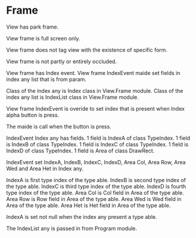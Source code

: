 # Frame

View has park frame.

View frame is full screen only.

View frame does not tag view with the existence of specific form.

View frame is not partly or entirely occluded.

View frame has Index event.
View frame IndexEvent maide set fields in index any list that is from param.

Class of the index any is Index class in View.Frame module.
Class of the index any list is IndexList class in View.Frame module.

View frame IndexEvent is overide to set index that is present
when Index alpha button is press.

The maide is call when the button is press.

IndexEvent Index any has fields.
1 field is IndexA of class TypeIndex.
1 field is IndexB of class TypeIndex.
1 field is IndexC of class TypeIndex.
1 field is IndexD of class TypeIndex.
1 field is Area of class DrawRect.

IndexEvent set IndexA, IndexB, IndexC, IndexD, Area Col, Area Row, Area Wed and Area Het in Index any.

IndexA is first type index of the type able.
IndexB is second type index of the type able.
IndexC is third type index of the type able.
IndexD is fourth type index of the type able.
Area Col is Col field in Area of the type able.
Area Row is Row field in Area of the type able.
Area Wed is Wed field in Area of the type able.
Area Het is Het field in Area of the type able.

IndexA is set not null when the index any present a type able.

The IndexList any is passed in from Program module.